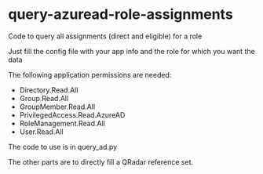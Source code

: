 # query-azuread-role-assignments
Code to query all assignments (direct and eligible) for a role

Just fill the config file with your app info and the role for which you want the data

The following application permissions are needed:
- Directory.Read.All
- Group.Read.All	
- GroupMember.Read.All
- PrivilegedAccess.Read.AzureAD	
- RoleManagement.Read.All
- User.Read.All

The code to use is in query_ad.py

The other parts are to directly fill a QRadar reference set.